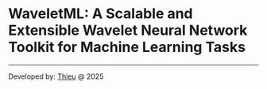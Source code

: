 # WaveletML: A Scalable and Extensible Wavelet Neural Network Toolkit for Machine Learning Tasks

---

Developed by: [Thieu](mailto:nguyenthieu2102@gmail.com?Subject=GrafoRVFL_QUESTIONS) @ 2025
